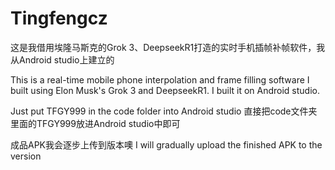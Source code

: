 # Tingfengcz
这是我借用埃隆马斯克的Grok 3、DeepseekR1打造的实时手机插帧补帧软件，我从Android studio上建立的

This is a real-time mobile phone interpolation and frame filling software I built using Elon Musk's Grok 3 and DeepseekR1. I built it on Android studio.


Just put TFGY999 in the code folder into Android studio
直接把code文件夹里面的TFGY999放进Android studio中即可

成品APK我会逐步上传到版本噢
I will gradually upload the finished APK to the version

